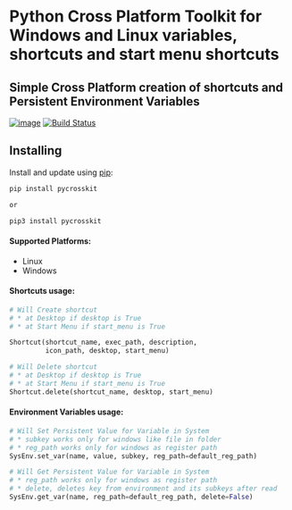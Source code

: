 # Python Cross Platform Toolkit for Windows and Linux variables, shortcuts and start menu shortcuts

## Simple Cross Platform creation of shortcuts and Persistent Environment Variables

[![image](https://img.shields.io/pypi/v/pycrosskit.svg)](https://pypi.org/project/py-cross-kit/)
[![Build Status](https://travis-ci.com/jiri-otoupal/py-cross-kit.svg?branch=master)](https://travis-ci.com/github/jiri-otoupal/pycrosskit)

## Installing

Install and update using [pip](https://pip.pypa.io/en/stable/quickstart/):

```bash
pip install pycrosskit

or

pip3 install pycrosskit
```

#### Supported Platforms:

* Linux
* Windows

#### Shortcuts usage:

```python
# Will Create shortcut 
# * at Desktop if desktop is True 
# * at Start Menu if start_menu is True

Shortcut(shortcut_name, exec_path, description,
         icon_path, desktop, start_menu)

# Will Delete shortcut
# * at Desktop if desktop is True 
# * at Start Menu if start_menu is True
Shortcut.delete(shortcut_name, desktop, start_menu)

```

#### Environment Variables usage:

```python
# Will Set Persistent Value for Variable in System
# * subkey works only for windows like file in folder
# * reg_path works only for windows as register path 
SysEnv.set_var(name, value, subkey, reg_path=default_reg_path)

# Will Get Persistent Value for Variable in System
# * reg_path works only for windows as register path
# * delete, deletes key from environment and its subkeys after read
SysEnv.get_var(name, reg_path=default_reg_path, delete=False)


```
